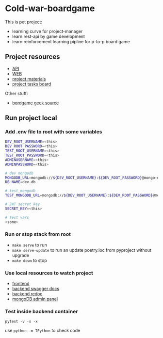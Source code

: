 # Cold-war-boardgame

This is pet project:

- learning curve for project-manager
- learn rest-api by game development
- learn reinforcement learning pipline for p-to-p board game

## Project resources

- [API](https://coldwar-api.onrender.com/docs)
- [WEB](https://coldwar-web.onrender.com/)
- [project materials](https://drive.google.com/drive/folders/1MoP2Ba2yzKSFf3X8XwieKKc8cv_cEhCU?usp=sharing)
- [project tasks board](https://github.com/users/KonstantinKlepikov/projects/4/views/5)

Other stuff:

- [bordgame geek source](https://boardgamegeek.com/boardgame/24742/cold-war-cia-vs-kgb)

## Run project local

### Add .env file to root with some variables

```sh
DEV_ROOT_USERNAME=<this>
DEV_ROOT_PASSWORD=<this>
TEST_ROOT_USERNAME=<this>
TEST_ROOT_PASSWORD=<this>
ADMINUSERNAME=<this>
ADMINPASSWORD=<this>

# dev mongodb
MONGODB_URL=mongodb://${DEV_ROOT_USERNAME}:${DEV_ROOT_PASSWORD}@mongo-dev:27017/
DB_NAME=dev-db

# test_mongodb
TEST_MONGODB_URL=mongodb://${DEV_ROOT_USERNAME}:${DEV_ROOT_PASSWORD}@mongo-test:27021/

# JWT secret key
SECRET_KEY=<this>

# Test vars
<some>
```

### Run or stop stack from root

- `make serve` to run
- `make serve-update` to run an update poetry.loc from pyproject without upgrade
- `make down` to stop

### Use local resources to watch project

- [frontend](http://localhost:8501/)
- [backend swagger docs](http://localhost:8000/docs/)
- [backend redoc](http://localhost:8000/redoc/)
- [mongoDB admin panel](http://localhost:8081/)

### Test inside backend container

`pytest -v -s -x`

use `python -m IPython` to check code
